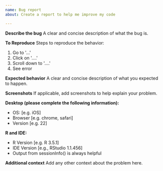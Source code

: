 ```yaml
---
name: Bug report
about: Create a report to help me improve my code

---
```


**Describe the bug**
A clear and concise description of what the bug is.

**To Reproduce**
Steps to reproduce the behavior:
1. Go to '...'
2. Click on '....'
3. Scroll down to '....'
4. See error

**Expected behavior**
A clear and concise description of what you expected to happen.

**Screenshots**
If applicable, add screenshots to help explain your problem.

**Desktop (please complete the following information):**
 - OS: [e.g. iOS]
 - Browser [e.g. chrome, safari]
 - Version [e.g. 22]

**R and IDE:**
 - R Version [e.g. R 3.5.1]
 - IDE Version [e.g., RStudio 1.1.456]
 - Output from sessionInfo() is always helpful 

**Additional context**
Add any other context about the problem here.

